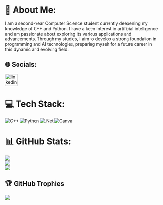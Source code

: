  

# 💫 About Me:
I am a second-year Computer Science student currently deepening my knowledge of C++ and Python. I have a keen interest in artificial intelligence and am passionate about exploring its various applications and advancements. Through my studies, I aim to develop a strong foundation in programming and AI technologies, preparing myself for a future career in this dynamic and evolving field.


## 🌐 Socials:
[<img src='https://cdn.jsdelivr.net/npm/simple-icons@3.0.1/icons/linkedin.svg' alt='linkedin' height='40'>](https://www.linkedin.com/in/www.linkedin.com/in/eliana-postolache/)  

# 💻 Tech Stack:
![C++](https://img.shields.io/badge/c++-%2300599C.svg?style=for-the-badge&logo=c%2B%2B&logoColor=white) ![Python](https://img.shields.io/badge/python-3670A0?style=for-the-badge&logo=python&logoColor=ffdd54) ![.Net](https://img.shields.io/badge/.NET-5C2D91?style=for-the-badge&logo=.net&logoColor=white) ![Canva](https://img.shields.io/badge/Canva-%2300C4CC.svg?style=for-the-badge&logo=Canva&logoColor=white)
# 📊 GitHub Stats:
![](https://github-readme-stats.vercel.app/api?username=Postolache-Eliana&theme=dark&hide_border=false&include_all_commits=false&count_private=false)<br/>
![](https://github-readme-streak-stats.herokuapp.com/?user=Postolache-Eliana&theme=dark&hide_border=false)<br/>
![](https://github-readme-stats.vercel.app/api/top-langs/?username=Postolache-Eliana&theme=dark&hide_border=false&include_all_commits=false&count_private=false&layout=compact)

## 🏆 GitHub Trophies
![](https://github-profile-trophy.vercel.app/?username=Postolache-Eliana&theme=radical&no-frame=false&no-bg=false&margin-w=4)

